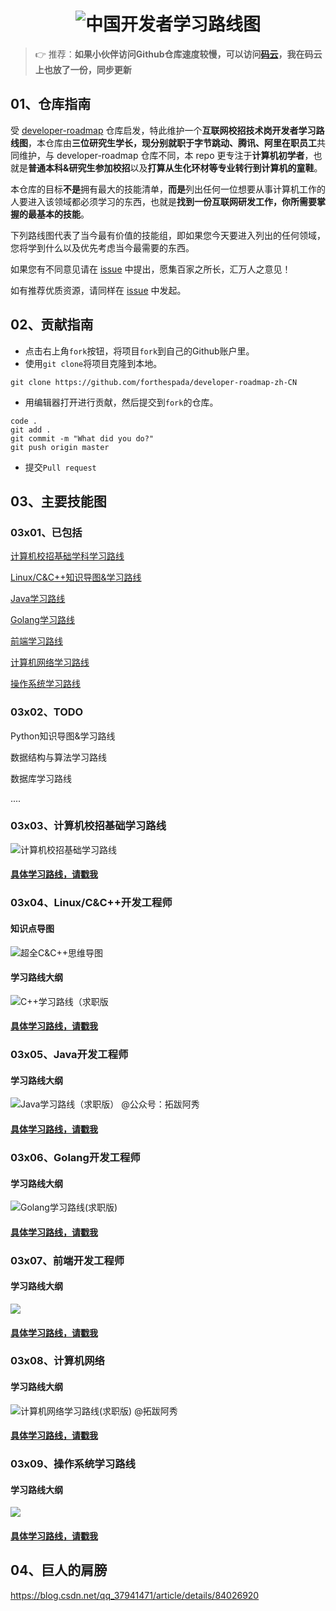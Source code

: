 <h1 align="center"><img src="https://oss.interviewguide.cn/img/202208280058926.png" alt="中国开发者学习路线图" target="https://github.com/forthespada/developer-roadmap-zh-CN"></h1>

> 👉 推荐：**如果小伙伴访问Github仓库速度较慢，可以访问[码云](https://gitee.com/ForthEspada/developer-roadmap-zh-CN)，我在码云上也放了一份，同步更新**

## **01、仓库指南**

受 [developer-roadmap](https://github.com/kamranahmedse/developer-roadmap) 仓库启发，特此维护一个**互联网校招技术岗开发者学习路线图**，本仓库由**三位研究生学长，现分别就职于字节跳动、腾讯、阿里在职员工**共同维护，与 developer-roadmap 仓库不同，本 repo 更专注于**计算机初学者**，也就是**普通本科&研究生参加校招**以及**打算从生化环材等专业转行到计算机的童鞋**。

本仓库的目标**不是**拥有最大的技能清单，**而是**列出任何一位想要从事计算机工作的人要进入该领域都必须学习的东西，也就是**找到一份互联网研发工作，你所需要掌握的最基本的技能**。

下列路线图代表了当今最有价值的技能组，即如果您今天要进入列出的任何领域，您将学到什么以及优先考虑当今最需要的东西。

如果您有不同意见请在 [issue](https://github.com/awesome-cs-community/developer-roadmap-zh-CN/issues) 中提出，愿集百家之所长，汇万人之意见！

如有推荐优质资源，请同样在 [issue](https://github.com/awesome-cs-community/developer-roadmap-zh-CN/issues) 中发起。

<!--

仓库主要维护者：[阿秀](https://mp.weixin.qq.com/s/gRw25aRFBVB0lUhBAJqV5g)，字节跳动抖音全栈开发工程师，主后端，偏前端

-->

## 02、贡献指南

- 点击右上角`fork`按钮，将项目`fork`到自己的Github账户里。
- 使用`git clone`将项目克隆到本地。

```
git clone https://github.com/forthespada/developer-roadmap-zh-CN
```

- 用编辑器打开进行贡献，然后提交到`fork`的仓库。

```
code .
git add .
git commit -m "What did you do?"
git push origin master
```

- 提交`Pull request`



## 03、主要技能图

### 03x01、已包括

[计算机校招基础学科学习路线](#计算机校招基础学习路线)

[Linux/C&C++知识导图&学习路线](#cpp开发工程师)

[Java学习路线](#Java学习路线)

[Golang学习路线](#Golang开发工程师)

[前端学习路线](#前端开发工程师)

[计算机网络学习路线](#计算机网络求职版)

[操作系统学习路线](#操作系统学习路线)



### 03x02、TODO

Python知识导图&学习路线

数据结构与算法学习路线

数据库学习路线

....





<p id="计算机校招基础学习路线"></p>

### 03x03、计算机校招基础学习路线

![计算机校招基础学习路线](https://oss.interviewguide.cn/img/202210022359462.png)

#### [具体学习路线，请戳我](https://interviewguide.cn/notes/02-learning_route/01-basic-project/quick.html)

<p id="cpp开发工程师"></p>

### 03x04、Linux/C&C++开发工程师

#### 知识点导图



![超全C&C++思维导图](./docs/image/超全CPP思维导图.png)

#### 学习路线大纲

![C++学习路线（求职版](https://oss.interviewguide.cn/img/202203261423316.png)



#### [**具体学习路线，请戳我**](https://interviewguide.cn/notes/02-learning_route/02-language/01-C++.html)



<p id="Java开发工程师"></p>

### 03x05、Java开发工程师

#### 学习路线大纲

![Java学习路线（求职版） @公众号：拓跋阿秀](https://oss.interviewguide.cn/img/202210030007188.png)

#### [具体学习路线，请戳我](https://interviewguide.cn/notes/02-learning_route/02-language/04-Java.html)



<p id="Golang开发工程师"></p>

### 03x06、Golang开发工程师

#### 学习路线大纲

![Golang学习路线(求职版)](https://oss.interviewguide.cn/img/202203261423317.png)

#### [**具体学习路线，请戳我**](https://interviewguide.cn/notes/02-learning_route/02-language/02-golang.html)





<p id="前端开发工程师"></p>

### 03x07、前端开发工程师

#### 学习路线大纲

![](https://oss.interviewguide.cn/img/202210022015199.png)



#### [具体学习路线，请戳我](https://interviewguide.cn/notes/02-learning_route/02-language/05-front.html)

<p id="计算机网络求职版"></p>

### 03x08、计算机网络

#### 学习路线大纲

![计算机网络学习路线(求职版) @拓跋阿秀](https://oss.interviewguide.cn/img/202203261506718.png)

#### [**具体学习路线，请戳我**](https://interviewguide.cn/notes/02-learning_route/01-basic-project/03-net.html)





<p id="操作系统xue'xi'lu"></p>

### 03x09、操作系统学习路线

#### 学习路线大纲

![](https://oss.interviewguide.cn/img/202210030005850.png)

#### [具体学习路线，请戳我](https://interviewguide.cn/notes/02-learning_route/01-basic-project/02-os.html)

## 04、巨人的肩膀

https://blog.csdn.net/qq_37941471/article/details/84026920



